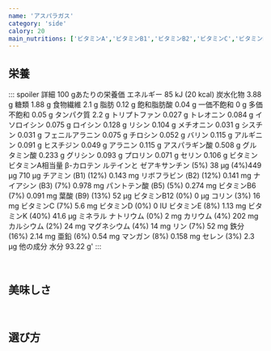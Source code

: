```yaml
---
name: 'アスパラガス'
category: 'side'
calory: 20
main_nutritions: ['ビタミンA','ビタミンB1','ビタミンB2','ビタミンC','ビタミンE','葉酸','アスパラギン酸']
---
```


## 栄養

::: spoiler 詳細
100 gあたりの栄養価
エネルギー	85 kJ (20 kcal)
炭水化物
3.88 g
糖類	1.88 g
食物繊維	2.1 g
脂肪
0.12 g
飽和脂肪酸	0.04 g
一価不飽和	0 g
多価不飽和	0.05 g
タンパク質
2.2 g
トリプトファン	0.027 g
トレオニン	0.084 g
イソロイシン	0.075 g
ロイシン	0.128 g
リシン	0.104 g
メチオニン	0.031 g
シスチン	0.031 g
フェニルアラニン	0.075 g
チロシン	0.052 g
バリン	0.115 g
アルギニン	0.091 g
ヒスチジン	0.049 g
アラニン	0.115 g
アスパラギン酸	0.508 g
グルタミン酸	0.233 g
グリシン	0.093 g
プロリン	0.071 g
セリン	0.106 g
ビタミン
ビタミンA相当量
β-カロテン
ルテインと
ゼアキサンチン
(5%) 38 μg
(4%)449 μg
710 μg
チアミン (B1)	(12%) 0.143 mg
リボフラビン (B2)	(12%) 0.141 mg
ナイアシン (B3)	(7%) 0.978 mg
パントテン酸 (B5)	(5%) 0.274 mg
ビタミンB6	(7%) 0.091 mg
葉酸 (B9)	(13%) 52 μg
ビタミンB12	(0%) 0 μg
コリン	(3%) 16 mg
ビタミンC	(7%) 5.6 mg
ビタミンD	(0%) 0 IU
ビタミンE	(8%) 1.13 mg
ビタミンK	(40%) 41.6 μg
ミネラル
ナトリウム	(0%) 2 mg
カリウム	(4%) 202 mg
カルシウム	(2%) 24 mg
マグネシウム	(4%) 14 mg
リン	(7%) 52 mg
鉄分	(16%) 2.14 mg
亜鉛	(6%) 0.54 mg
マンガン	(8%) 0.158 mg
セレン	(3%) 2.3 μg
他の成分
水分	93.22 g'
:::

<br>

## 美味しさ

<br>

## 選び方

